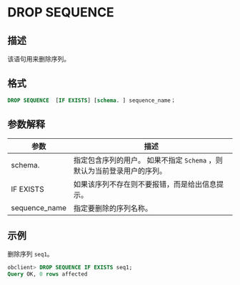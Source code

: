 # DROP SEQUENCE

## 描述

该语句用来删除序列。

## 格式

```sql
DROP SEQUENCE  [IF EXISTS] [schema. ] sequence_name；
```

## 参数解释

|      参数       |                            描述                             |
|---------------|-----------------------------------------------------------|
| schema.       | 指定包含序列的用户。 如果不指定 `Schema` ，则默认为当前登录用户的序列。 |
| IF EXISTS     | 如果该序列不存在则不要报错，而是给出信息提示。|
| sequence_name | 指定要删除的序列名称。                                               |

## 示例

删除序列 `seq1`。

```sql
obclient> DROP SEQUENCE IF EXISTS seq1;
Query OK, 0 rows affected
```
